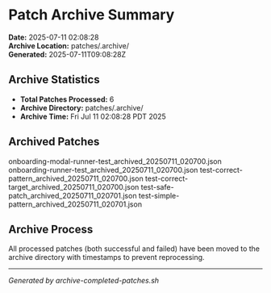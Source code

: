 # Patch Archive Summary

**Date:** 2025-07-11 02:08:28  
**Archive Location:** patches/.archive/  
**Generated:** 2025-07-11T09:08:28Z  

## Archive Statistics

- **Total Patches Processed:**        6
- **Archive Directory:** patches/.archive/
- **Archive Time:** Fri Jul 11 02:08:28 PDT 2025

## Archived Patches

onboarding-modal-runner-test_archived_20250711_020700.json
onboarding-runner-test_archived_20250711_020700.json
test-correct-pattern_archived_20250711_020700.json
test-correct-target_archived_20250711_020700.json
test-safe-patch_archived_20250711_020701.json
test-simple-pattern_archived_20250711_020701.json

## Archive Process

All processed patches (both successful and failed) have been moved to the archive directory with timestamps to prevent reprocessing.

---
*Generated by archive-completed-patches.sh*

